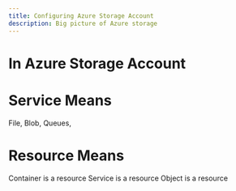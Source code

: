 ```yaml
---
title: Configuring Azure Storage Account
description: Big picture of Azure storage
---
```


# In Azure Storage Account

# Service Means

File, Blob, Queues,

# Resource Means

Container is a resource
Service is a resource
Object is a resource

